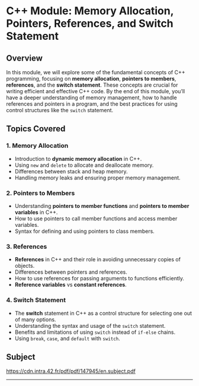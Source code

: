 # C++ Module: Memory Allocation, Pointers, References, and Switch Statement

## Overview

In this module, we will explore some of the fundamental concepts of C++ programming, focusing on **memory allocation**, **pointers to members**, **references**, and the **switch statement**. These concepts are crucial for writing efficient and effective C++ code. By the end of this module, you’ll have a deeper understanding of memory management, how to handle references and pointers in a program, and the best practices for using control structures like the `switch` statement.

## Topics Covered

### 1. **Memory Allocation**
- Introduction to **dynamic memory allocation** in C++.
- Using `new` and `delete` to allocate and deallocate memory.
- Differences between stack and heap memory.
- Handling memory leaks and ensuring proper memory management.

### 2. **Pointers to Members**
- Understanding **pointers to member functions** and **pointers to member variables** in C++.
- How to use pointers to call member functions and access member variables.
- Syntax for defining and using pointers to class members.

### 3. **References**
- **References** in C++ and their role in avoiding unnecessary copies of objects.
- Differences between pointers and references.
- How to use references for passing arguments to functions efficiently.
- **Reference variables** vs **constant references**.

### 4. **Switch Statement**
- The **switch** statement in C++ as a control structure for selecting one out of many options.
- Understanding the syntax and usage of the `switch` statement.
- Benefits and limitations of using `switch` instead of `if-else` chains.
- Using `break`, `case`, and `default` with `switch`.

## Subject
https://cdn.intra.42.fr/pdf/pdf/147945/en.subject.pdf

---

